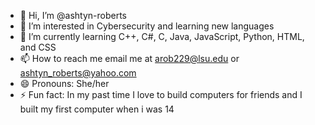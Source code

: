 - 👋 Hi, I’m @ashtyn-roberts
- 👀 I’m interested in Cybersecurity and learning new languages
- 🌱 I’m currently learning C++, C#, C, Java, JavaScript, Python, HTML, and CSS
- 📫 How to reach me email me at arob229@lsu.edu or ashtyn_roberts@yahoo.com
- 😄 Pronouns: She/her
- ⚡ Fun fact: In my past time I love to build computers for friends and I built my first computer when i was 14

<!---
ashtyn-roberts/ashtyn-roberts is a ✨ special ✨ repository because its `README.md` (this file) appears on your GitHub profile.
You can click the Preview link to take a look at your changes.
--->
